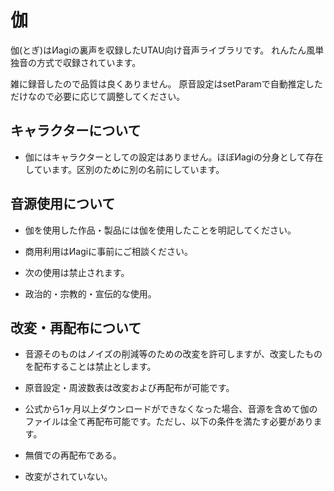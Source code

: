 # 伽
伽(とぎ)はИagiの裏声を収録したUTAU向け音声ライブラリです。
れんたん風単独音の方式で収録されています。

雑に録音したので品質は良くありません。
原音設定はsetParamで自動推定しただけなので必要に応じて調整してください。

## キャラクターについて

* 伽にはキャラクターとしての設定はありません。ほぼИagiの分身として存在しています。区別のために別の名前にしています。

## 音源使用について

* 伽を使用した作品・製品には伽を使用したことを明記してください。

* 商用利用はИagiに事前にご相談ください。

* 次の使用は禁止されます。
 * 政治的・宗教的・宣伝的な使用。

## 改変・再配布について

* 音源そのものはノイズの削減等のための改変を許可しますが、改変したものを配布することは禁止とします。

* 原音設定・周波数表は改変および再配布が可能です。

* 公式から1ヶ月以上ダウンロードができなくなった場合、音源を含めて伽のファイルは全て再配布可能です。ただし、以下の条件を満たす必要があります。
 * 無償での再配布である。
 * 改変がされていない。